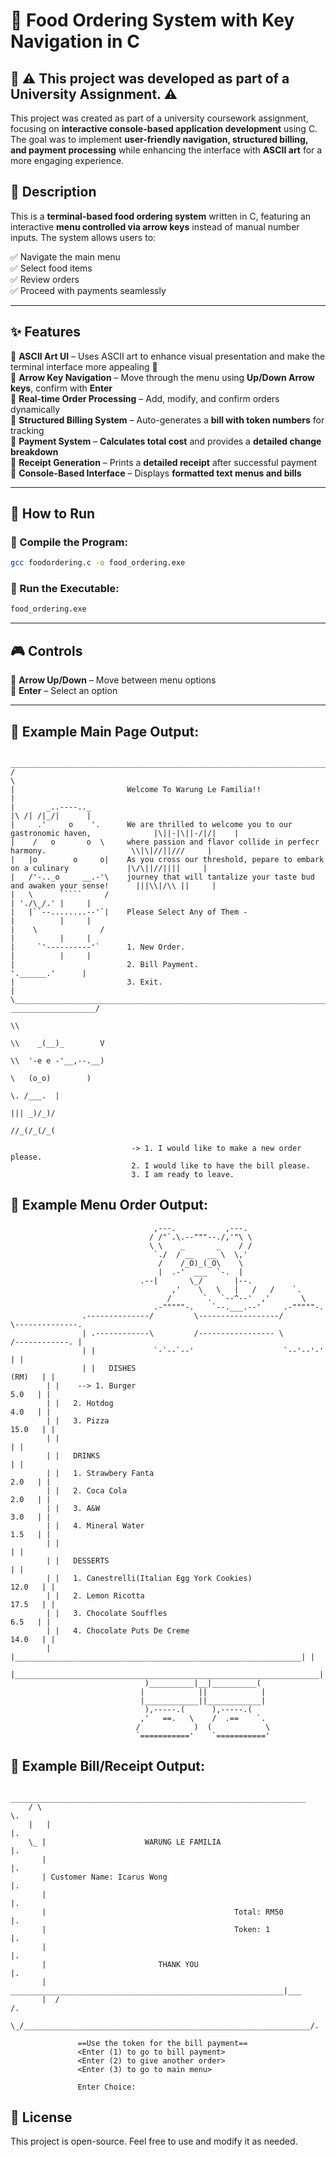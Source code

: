 # 🍔 Food Ordering System with Key Navigation in C

## 📌 **⚠️ This project was developed as part of a University Assignment. ⚠️**
This project was created as part of a university coursework assignment, focusing on **interactive console-based application development** using C. The goal was to implement **user-friendly navigation, structured billing, and payment processing** while enhancing the interface with **ASCII art** for a more engaging experience.

## 📌 Description
This is a **terminal-based food ordering system** written in C, featuring an interactive **menu controlled via arrow keys** instead of manual number inputs. The system allows users to:

✅ Navigate the main menu  
✅ Select food items  
✅ Review orders  
✅ Proceed with payments seamlessly  

---

## ✨ Features
🔹 **ASCII Art UI** – Uses ASCII art to enhance visual presentation and make the terminal interface more appealing 🎨  
🔹 **Arrow Key Navigation** – Move through the menu using **Up/Down Arrow keys**, confirm with **Enter**  
🔹 **Real-time Order Processing** – Add, modify, and confirm orders dynamically  
🔹 **Structured Billing System** – Auto-generates a **bill with token numbers** for tracking  
🔹 **Payment System** – **Calculates total cost** and provides a **detailed change breakdown**  
🔹 **Receipt Generation** – Prints a **detailed receipt** after successful payment  
🔹 **Console-Based Interface** – Displays **formatted text menus and bills**  

---

## 🚀 How to Run
### 🔹 Compile the Program:
```sh
gcc foodordering.c -o food_ordering.exe
```
### 🔹 Run the Executable:
```sh
food_ordering.exe
```

---

## 🎮 Controls
🎯 **Arrow Up/Down** – Move between menu options  
🎯 **Enter** – Select an option  

---

## 📜 Example Main Page Output:
```
 _________________________________________________________________________________________________________________
/                                                                                                                 \
|                         Welcome To Warung Le Familia!!                                                          |
|       _..----.._                                                                               |\ /| /|_/|      |
|     .'     o    '.      We are thrilled to welcome you to our gastronomic haven,              |\||-|\||-/|/|    |
|    /   o       o  \     where passion and flavor collide in perfecr harmony.                   \\|\|//||///     |
|   |o        o     o|    As you cross our threshold, pepare to embark on a culinary             |\/\||//||||     |
|   /'-.._o     __.-'\    journey that will tantalize your taste bud and awaken your sense!      |||\\|/\\ ||     |
|   \      `````     /                                                                           | './\_/.' |     |
|   |``--........--'`|    Please Select Any of Them -                                            |          |     |
|    \              /                                                                            |          |     |
|     `'----------'`      1. New Order.                                                          |          |     |
|                         2. Bill Payment.                                                        '.______.'      |
|                         3. Exit.                                                                                |
\_____________________________________________________________________________________________ ___________________/
                                                                                              \\
                                                                                               \\    _(__)_        V
                                                                                                \\  '-e e -'__,--.__)
                                                                                                 \   (o_o)        )
                                                                                                       \. /___.  |
                                                                                                        ||| _)/_)/
                                                                                                        //_(/_(/_(
															   																							 
                           -> 1. I would like to make a new order please.
                           2. I would like to have the bill please.
                           3. I am ready to leave.
```

## 📜 Example Menu Order Output:
```												  
		                        ,---.           ,---.
		                       / /"`.\.--"""--./,'"\ \
		                       \ \    _       _    / /
		                        `./  / __   __ \  \,'
		                         /    /_O)_(_O\    \
		                         |  .-'  ___  `-.  |
		                     .--|       \_/       |--.
                                    ,'    \   \   |   /   /    `.
                                   /       `.  `--^--'  ,'       \
                                .-"""""-.    `--.___.--'     .-"""""-.
                .--------------/         \------------------/         \--------------.
                | .------------\         /----------------- \         /------------. |
                | |             `-`--`--'                    `--'--'-'             | |	
                | |   DISHES                                                (RM)   | |
		| |    --> 1. Burger                                         5.0   | |
		| |   2. Hotdog                                              4.0   | |
		| |   3. Pizza                                              15.0   | |
		| |                                                                | |
		| |   DRINKS                                                       | |
		| |   1. Strawbery Fanta                                     2.0   | |
		| |   2. Coca Cola                                           2.0   | |
		| |   3. A&W                                                 3.0   | |
		| |   4. Mineral Water                                       1.5   | |
		| |                                                                | |
		| |   DESSERTS                                                     | |
		| |   1. Canestrelli(Italian Egg York Cookies)              12.0   | |
		| |   2. Lemon Ricotta                                      17.5   | |
		| |   3. Chocolate Souffles                                  6.5   | |
		| |   4. Chocolate Puts De Creme                            14.0   | |
		| |________________________________________________________________| |
		|____________________________________________________________________|
		                      )__________|__|__________(
		                     |            ||            |
		                     |____________||____________|
		                      ),-----.(      ),-----.(
		                     ,'   ==.   \    /  .==    `.
		                    /            )  (            \
		                    `==========='    `==========='
```

## 📜 Example Bill/Receipt Output:
```												  
	  __________________________________________________________________
	/ \                                                                 \.
	|   |                                                                |.
	\_ |                      WARUNG LE FAMILIA                         |.
	   |                                                                |.
	   | Customer Name: Icarus Wong                                     |.
	   |                                                                |.
	   |                                          Total: RM50           |.
	   |                                          Token: 1              |.
	   |                                                                |.
	   |                         THANK YOU                              |.
	   |   _____________________________________________________________|___
	   |  /                                                                /.
	   \_/________________________________________________________________/.

	  		   ==Use the token for the bill payment==
			   <Enter (1) to go to bill payment> 
			   <Enter (2) to give another order> 
			   <Enter (3) to go to main menu> 
                                                                        
			   Enter Choice: 
```

## 📌 License
This project is open-source. Feel free to use and modify it as needed.

